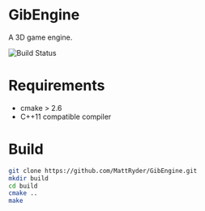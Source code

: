 # GibEngine
A 3D game engine.

![Build Status](https://travis-ci.org/MattRyder/GibEngine.svg?branch=master)

# Requirements
 * cmake > 2.6
 * C++11 compatible compiler

# Build
``` bash
git clone https://github.com/MattRyder/GibEngine.git
mkdir build
cd build
cmake ..
make
```